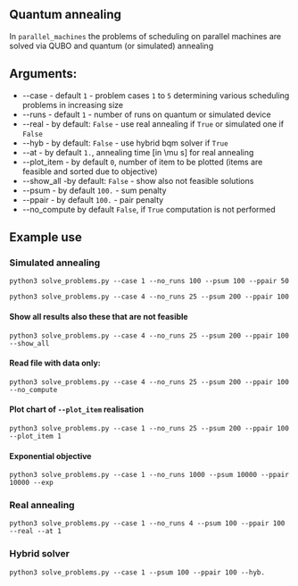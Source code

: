 

## Quantum annealing
In ```parallel_machines```  the problems of scheduling on parallel machines are solved via QUBO and quantum (or simulated) annealing

## Arguments:

- --case - default ```1``` - problem cases ```1``` to ```5``` determining various scheduling problems in increasing size
- --runs  - default ```1``` - number of runs on quantum or simulated device
- --real - by default: ```False``` - use real annealing if ```True``` or simulated one if ```False```
- --hyb - by default: ```False``` - use hybrid bqm solver if ```True```
- --at - by default ```1.```, annealing time [in \mu s] for real annealing
- --plot_item - by default ```0```, number of item to be plotted (items are feasible and sorted due to objective)
- --show_all -by default: ```False``` - show also not feasible solutions
- --psum  - by default ```100.``` - sum penalty
- --ppair - by default ```100.``` - pair penalty
- --no_compute by default ```False```, if ```True``` computation is not performed


## Example use 

### Simulated annealing

```
python3 solve_problems.py --case 1 --no_runs 100 --psum 100 --ppair 50

```

```
python3 solve_problems.py --case 4 --no_runs 25 --psum 200 --ppair 100

```

#### Show all results also these that are not feasible

```
python3 solve_problems.py --case 4 --no_runs 25 --psum 200 --ppair 100 --show_all

```

#### Read file with data only:

```
python3 solve_problems.py --case 4 --no_runs 25 --psum 200 --ppair 100 --no_compute

```

#### Plot chart of ```--plot_item``` realisation


```
python3 solve_problems.py --case 1 --no_runs 25 --psum 200 --ppair 100 --plot_item 1

```



#### Exponential objective

```
python3 solve_problems.py --case 1 --no_runs 1000 --psum 10000 --ppair 10000 --exp

```



### Real annealing

```
python3 solve_problems.py --case 1 --no_runs 4 --psum 100 --ppair 100 --real --at 1

```


### Hybrid solver

```
python3 solve_problems.py --case 1 --psum 100 --ppair 100 --hyb.

```

